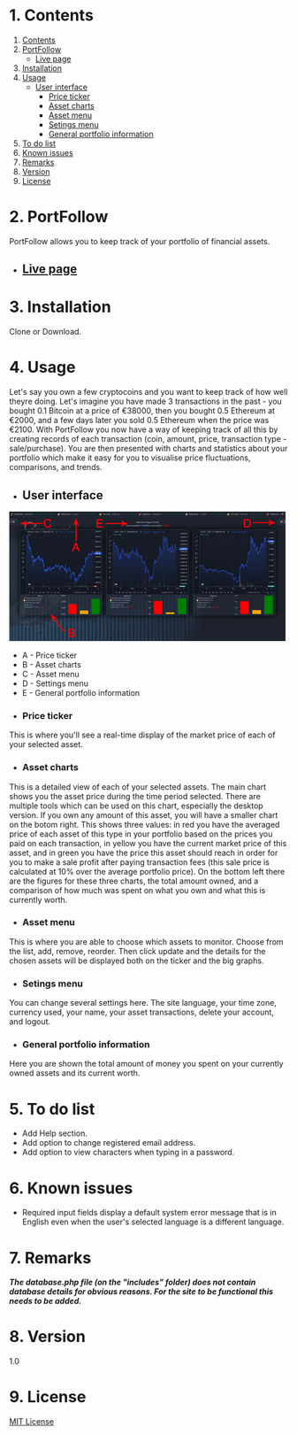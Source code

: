 # 1. Contents
1. [Contents](README.md#1-contents)
2. [PortFollow](README.md#2-portfollow)
    * [Live page](README.md#live-page) 
3. [Installation](README.md#3-installation)
4. [Usage](README.md#4-usage)
    * [User interface](README.md#user-interface) 
        * [Price ticker](README.md#price-ticker)
        * [Asset charts](README.md#asset-charts)
        * [Asset menu](README.md#asset-menu)
        * [Setings menu](README.md#settings-menu)
        * [General portfolio information](README.md#general-portfolio-information)
5. [To do list](README.md#5-to-do-list)
6. [Known issues](README.md#6-known-issues)
7. [Remarks](README.md#7-remarks)
8. [Version](README.md#8-version)
9. [License](README.md#9-license)      
        
# 2. PortFollow
PortFollow allows you to keep track of your portfolio of financial assets.

* ## [Live page](http://portfollow.miguelpinto.dx.am/login.php)

# 3. Installation
Clone or Download.

# 4. Usage
Let's say you own a few cryptocoins and you want to keep track of how well theyre doing. Let's imagine you have made 3 transactions in the past - you bought 0.1 Bitcoin at a price of €38000, then you bought 0.5 Ethereum at €2000, and a few days later you sold 0.5 Ethereum when the price was €2100. With PortFollow you now have a way of keeping track of all this by creating records of each transaction (coin, amount, price, transaction type - sale/purchase).
You are then presented with charts and statistics about your portfolio which make it easy for you to visualise price fluctuations, comparisons, and trends.

* ## User interface
![Interface](help/images/img1.jpg)

- A - Price ticker
- B - Asset charts
- C - Asset menu
- D - Settings menu
- E - General portfolio information

* ### Price ticker
This is where you'll see a real-time display of the market price of each of your selected asset.

* ### Asset charts
This is a detailed view of each of your selected assets. The main chart shows you the asset price during the time period selected. There are multiple tools which can be used on this chart, especially the desktop version.
If you own any amount of this asset, you will have a smaller chart on the botom right. This shows three values: in red you have the averaged price of each asset of this type in your portfolio based on the prices you paid on each transaction, in yellow you have the current market price of this asset, and in green you have the price this asset should reach in order for you to make a sale profit after paying transaction fees (this sale price is calculated at 10% over the average portfolio price).
On the bottom left there are the figures for these three charts, the total amount owned, and a comparison of how much was spent on what you own and what this is currently worth.

* ### Asset menu
This is where you are able to choose which assets to monitor. Choose from the list, add, remove, reorder. Then click update and the details for the chosen assets will be displayed both on the ticker and the big graphs.

* ### Setings menu
You can change several settings here. The site language, your time zone, currency used, your name, your asset transactions, delete your account, and logout.

* ### General portfolio information
Here you are shown the total amount of money you spent on your currently owned assets and its current worth.

# 5. To do list
* Add Help section.
* Add option to change registered email address.
* Add option to view characters when typing in a password.

# 6. Known issues
* Required input fields display a default system error message that is in English even when the user's selected language is a different language.

# 7. Remarks
___The database.php file (on the "includes" folder) does not contain database details for obvious reasons. For the site to be functional this needs to be added.___

# 8. Version
1.0

# 9. License

[MIT License](LICENSE)
